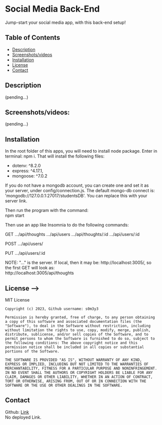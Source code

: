 # Social Media Back-End
Jump-start your social media app, with this back-end setup! 

## Table of Contents

- [Description](#description)
- [Screenshots/videos](#Screenshots/videos)
- [Installation](#Installation)
- [License](#license)
- [Contact](#contact)

## Description
(pending...)


## Screenshots/videos:
(pending...)

## Installation
In the root folder of this apps, you will need to install node package. Enter in terminal: npm i. 
That will install the following files: 
* dotenv: ^8.2.0
* express: ^4.17.1,
* mongoose: ^7.0.2

If you do not have a mongodb account, you can create one and set it as your server, under config/connection.js. 
The default mongo-db connect is: 'mongodb://127.0.0.1:27017/studentsDB'. You can replace this with your server link. 

Then run the program with the command:  
  npm start

Then use an app like Insomnia to do the following commands: 


GET
.../api/thoughts 
.../api/users 
.../api/thoughts/:id
.../api/users/:id

POST
.../api/users/

PUT
.../api/users/:id

<!-- 
DELETE
.../api/users/:id

DELETE & POST 
/api/users/:id/friends/:id
 -->

NOTE: "..." is the server. If local, then it may be:  http://localhost:3005/, so the first GET will look as:  
http://localhost:3005/api/thoughts 

## License -->

  MIT License

    Copyright (c) 2023, Github username: s0m3y3
    
    Permission is hereby granted, free of charge, to any person obtaining a copy of this software and associated documentation files (the "Software"), to deal in the Software without restriction, including without limitation the rights to use, copy, modify, merge, publish, distribute, sublicense, and/or sell copies of the Software, and to permit persons to whom the Software is furnished to do so, subject to the following conditions: The above copyright notice and this permission notice shall be included in all copies or substantial portions of the Software.
    
    THE SOFTWARE IS PROVIDED "AS IS", WITHOUT WARRANTY OF ANY KIND, EXPRESS OR IMPLIED, INCLUDING BUT NOT LIMITED TO THE WARRANTIES OF MERCHANTABILITY, FITNESS FOR A PARTICULAR PURPOSE AND NONINFRINGEMENT. IN NO EVENT SHALL THE AUTHORS OR COPYRIGHT HOLDERS BE LIABLE FOR ANY CLAIM, DAMAGES OR OTHER LIABILITY, WHETHER IN AN ACTION OF CONTRACT, TORT OR OTHERWISE, ARISING FROM, OUT OF OR IN CONNECTION WITH THE SOFTWARE OR THE USE OR OTHER DEALINGS IN THE SOFTWARE.


## Contact

Github: [Link](https://github.com/s0m3y3/socialMedia_back-end)  
No deployed Link.

